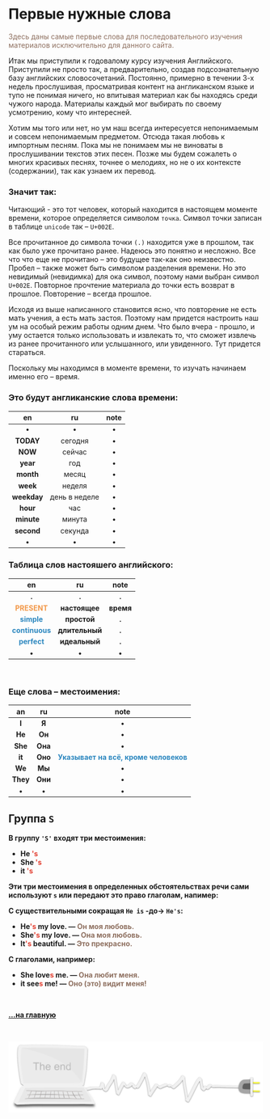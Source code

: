 
# Первые нужные слова

<!-- ![img](https://2.bp.blogspot.com/-0IVjlIw5BlQ/YHb2qobTLpI/AAAAAAAAGew/ITPUNXanRho4j1gvNt1ZypKJCm4V1uqwQCK4BGAYYCw/s800/listia-730502.png) -->

<span style="color:#8f7161"> Здесь даны самые первые слова для последовательного изучения материалов исключительно для данного сайта.


Итак мы приступили к годовалому курсу изучения Английского.
Приступили не просто так, а предварительно, создав подсознательную базу английских словосочетаний. Постоянно, примерно в течении 3-х недель прослушивая, просматривая контент на англиканском языке и тупо не понимая ничего, но впитывая материал как бы находясь среди чужого народа.
Материалы каждый мог выбирать по своему усмотрению, кому что интересней.

Хотим мы того или нет, но ум наш всегда интересуется непонимаемым и совсем непонимаемым предметом. Отсюда такая любовь к импортным песням. Пока мы не понимаем мы не виноваты в прослушивании текстов этих песен. Позже мы будем сожалеть о многих красивых песнях, точнее о мелодиях, но не о их контексте (содержании), так как узнаем их перевод.

### Значит так:

Читающий - это тот человек, который находится в настоящем моменте времени, которое определяется символом `точка`. Символ точки записан в таблице `unicode` так – `U+002E`.

Все прочитанное до символа точки ` (.) ` находится уже в прошлом, так как было уже прочитано ранее. Надеюсь это понятно и несложно.
Все что что еще не прочитано – это будущее так-как оно неизвестно. Пробел – также может быть символом разделения времени. Но это невидимый (невидимка) для ока символ, поэтому нами выбран символ `U+002E`. Повторное прочтение материала до точки есть возврат в прошлое. Повторение – всегда прошлое.

Исходя из выше написанного становится ясно, что повторение не есть мать учения, а есть мать застоя. Поэтому нам придется настроить наш ум на особый режим работы одним днем. Что было вчера - прошло, и уму остается только использовать и извлекать то, что сможет извлечь из ранее прочитанного или услышанного, или увиденного. Тут придется стараться.

Поскольку мы находимся в моменте времени, то изучать начинаем именно его – время. 

### Это будут англиканские слова времени:

|     en      |      ru       | note  |
| :---------: | :-----------: | :---: |
|      •      |       •       |   •   |
|  **TODAY**  |    сегодня    |   •   |
|   **NOW**   |    сейчас     |   •   |
|  **year**   |      год      |   •   |
|  **month**  |     месяц     |   •   |
|  **week**   |    неделя     |   •   |
| **weekday** | день в неделе |   •   |
|  **hour**   |      час      |   •   |
| **minute**  |    минута     |   •   |
| **second**  |    секунда    |   •   |
|    **•**    |       •       |   •   |

<b>

### Таблица слов настояшего английского:

|                      en                      |     ru     | note  |
| :------------------------------------------: | :--------: | :---: |
|                    **.**                     |     .      |   .   |
|  <span style="color: #F29849;">**PRESENT**   | настоящее  | время |
|   <span style="color: #2C87BF;">**simple**   |  простой   |   .   |
| <span style="color: #2C87BF;">**continuous** | длительный |   .   |
|  <span style="color: #2C87BF;">**perfect**   | идеальный  |   .   |
|                    **•**                     |     •      |   •   |

<br>

### Еще слова – **местоимения**:


|    an    |  ru   |                                  note                                  |
| :------: | :---: | :--------------------------------------------------------------------: |
|  **I**   |   Я   |                                   •                                    |
|  **He**  |  Он   |                                   •                                    |
| **She**  |  Она  |                                   •                                    |
|  **it**  |  Оно  | <span style="color: #2C87BF;">Указывает на всё, кроме человеков</span> |
|  **We**  |  Мы   |                                   •                                    |
| **They** |  Они  |                                   •                                    |
|  **•**   |   •   |                                   •                                    |


 **Группа** `S`
 ---

 В группу `'S'` входят три местоимения:

- **He** <span style="color: #e34234;">'s
- **She** <span style="color: #e34234;">'s
- **it** <span style="color: #e34234;">'s

Эти три местоимения в определенных обстоятельствах речи сами используют `s` или передают это право глаголам, напимер:

С существительными сокращая `He is`  -до-> `He's`:
- He<span style="color: #e34234;">'s</span> my love. — <span style="color: #8F7161;">Он моя любовь.
- She<span style="color: #e34234;">'s</span> my love. — <span style="color: #8F7161;">Она моя любовь.
- It<span style="color: #e34234;">'s</span> beautiful. — <span style="color: #8F7161;">Это прекрасно.

С глаголами, например:
- She love<span style="color: #e34234;">s</span> me. — <span style="color: #8F7161;">Она любит меня.
- it see<span style="color: #e34234;">s</span> me! — <span style="color: #8F7161;">Оно (это) видит меня!

<!-- TODO: add description for group s. -->



<br>

[…на главную](/)

<br>

<span id="comp-end-img" class="img" onclick="imgResize()">![image-bottom](../assets/svg/comp-end.svg)</span>